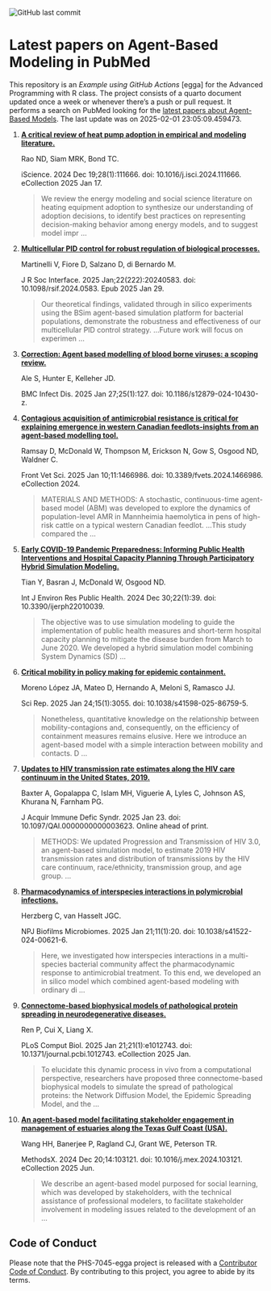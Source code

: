 

![GitHub last
commit](https://img.shields.io/github/last-commit/UofUEpiBio/PHS-7045-egga.png)

# Latest papers on Agent-Based Modeling in PubMed

This repository is an *Example using GitHub Actions* \[egga\] for the
Advanced Programming with R class. The project consists of a quarto
document updated once a week or whenever there’s a push or pull request.
It performs a search on PubMed looking for the <a
href="https://pubmed.ncbi.nlm.nih.gov/?term=agent-based+model&amp;sort=date"
target="_blank">latest papers about Agent-Based Models</a>. The last
update was on 2025-02-01 23:05:09.459473.

1.  [**A critical review of heat pump adoption in empirical and modeling
    literature.**](https://pubmed.ncbi.nlm.nih.gov/39886473/)

    Rao ND, Siam MRK, Bond TC.

    iScience. 2024 Dec 19;28(1):111666. doi: 10.1016/j.isci.2024.111666.
    eCollection 2025 Jan 17.

    > We review the energy modeling and social science literature on
    > heating equipment adoption to synthesize our understanding of
    > adoption decisions, to identify best practices on representing
    > decision-making behavior among energy models, and to suggest model
    > impr …

2.  [**Multicellular PID control for robust regulation of biological
    processes.**](https://pubmed.ncbi.nlm.nih.gov/39876792/)

    Martinelli V, Fiore D, Salzano D, di Bernardo M.

    J R Soc Interface. 2025 Jan;22(222):20240583. doi:
    10.1098/rsif.2024.0583. Epub 2025 Jan 29.

    > Our theoretical findings, validated through in silico experiments
    > using the BSim agent-based simulation platform for bacterial
    > populations, demonstrate the robustness and effectiveness of our
    > multicellular PID control strategy. …Future work will focus on
    > experimen …

3.  [**Correction: Agent based modelling of blood borne viruses: a
    scoping review.**](https://pubmed.ncbi.nlm.nih.gov/39871172/)

    Ale S, Hunter E, Kelleher JD.

    BMC Infect Dis. 2025 Jan 27;25(1):127. doi:
    10.1186/s12879-024-10430-z.

    > 

4.  [**Contagious acquisition of antimicrobial resistance is critical
    for explaining emergence in western Canadian feedlots-insights from
    an agent-based modelling
    tool.**](https://pubmed.ncbi.nlm.nih.gov/39867600/)

    Ramsay D, McDonald W, Thompson M, Erickson N, Gow S, Osgood ND,
    Waldner C.

    Front Vet Sci. 2025 Jan 10;11:1466986. doi:
    10.3389/fvets.2024.1466986. eCollection 2024.

    > MATERIALS AND METHODS: A stochastic, continuous-time agent-based
    > model (ABM) was developed to explore the dynamics of
    > population-level AMR in Mannheimia haemolytica in pens of
    > high-risk cattle on a typical western Canadian feedlot. …This
    > study compared the …

5.  [**Early COVID-19 Pandemic Preparedness: Informing Public Health
    Interventions and Hospital Capacity Planning Through Participatory
    Hybrid Simulation
    Modeling.**](https://pubmed.ncbi.nlm.nih.gov/39857491/)

    Tian Y, Basran J, McDonald W, Osgood ND.

    Int J Environ Res Public Health. 2024 Dec 30;22(1):39. doi:
    10.3390/ijerph22010039.

    > The objective was to use simulation modeling to guide the
    > implementation of public health measures and short-term hospital
    > capacity planning to mitigate the disease burden from March to
    > June 2020. We developed a hybrid simulation model combining System
    > Dynamics (SD) …

6.  [**Critical mobility in policy making for epidemic
    containment.**](https://pubmed.ncbi.nlm.nih.gov/39856161/)

    Moreno López JA, Mateo D, Hernando A, Meloni S, Ramasco JJ.

    Sci Rep. 2025 Jan 24;15(1):3055. doi: 10.1038/s41598-025-86759-5.

    > Nonetheless, quantitative knowledge on the relationship between
    > mobility-contagions and, consequently, on the efficiency of
    > containment measures remains elusive. Here we introduce an
    > agent-based model with a simple interaction between mobility and
    > contacts. D …

7.  [**Updates to HIV transmission rate estimates along the HIV care
    continuum in the United States,
    2019.**](https://pubmed.ncbi.nlm.nih.gov/39847445/)

    Baxter A, Gopalappa C, Islam MH, Viguerie A, Lyles C, Johnson AS,
    Khurana N, Farnham PG.

    J Acquir Immune Defic Syndr. 2025 Jan 23. doi:
    10.1097/QAI.0000000000003623. Online ahead of print.

    > METHODS: We updated Progression and Transmission of HIV 3.0, an
    > agent-based simulation model, to estimate 2019 HIV transmission
    > rates and distribution of transmissions by the HIV care continuum,
    > race/ethnicity, transmission group, and age group. …

8.  [**Pharmacodynamics of interspecies interactions in polymicrobial
    infections.**](https://pubmed.ncbi.nlm.nih.gov/39837846/)

    Herzberg C, van Hasselt JGC.

    NPJ Biofilms Microbiomes. 2025 Jan 21;11(1):20. doi:
    10.1038/s41522-024-00621-6.

    > Here, we investigated how interspecies interactions in a
    > multi-species bacterial community affect the pharmacodynamic
    > response to antimicrobial treatment. To this end, we developed an
    > in silico model which combined agent-based modeling with ordinary
    > di …

9.  [**Connectome-based biophysical models of pathological protein
    spreading in neurodegenerative
    diseases.**](https://pubmed.ncbi.nlm.nih.gov/39836660/)

    Ren P, Cui X, Liang X.

    PLoS Comput Biol. 2025 Jan 21;21(1):e1012743. doi:
    10.1371/journal.pcbi.1012743. eCollection 2025 Jan.

    > To elucidate this dynamic process in vivo from a computational
    > perspective, researchers have proposed three connectome-based
    > biophysical models to simulate the spread of pathological
    > proteins: the Network Diffusion Model, the Epidemic Spreading
    > Model, and the …

10. [**An agent-based model facilitating stakeholder engagement in
    management of estuaries along the Texas Gulf Coast
    (USA).**](https://pubmed.ncbi.nlm.nih.gov/39834678/)

    Wang HH, Banerjee P, Ragland CJ, Grant WE, Peterson TR.

    MethodsX. 2024 Dec 20;14:103121. doi: 10.1016/j.mex.2024.103121.
    eCollection 2025 Jun.

    > We describe an agent-based model purposed for social learning,
    > which was developed by stakeholders, with the technical assistance
    > of professional modelers, to facilitate stakeholder involvement in
    > modeling issues related to the development of an …

## Code of Conduct

Please note that the PHS-7045-egga project is released with a
[Contributor Code of
Conduct](https://contributor-covenant.org/version/2/1/CODE_OF_CONDUCT.html).
By contributing to this project, you agree to abide by its terms.
